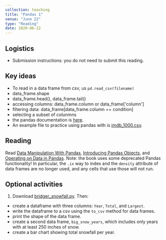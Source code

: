 ```yaml
---
collection: teaching
title: "Pandas 1"
venue: "June 22"
type: "Reading"
date: 2020-06-22
---
```

## Logistics
* Submission instructions: you do not need to submit this reading.

## Key ideas
* To read in a data frame from csv, us `pd.read_csv(filename)`
* data_frame.shape
* data_frame.head(), data_frame.tail()
* accessing columns: data_frame.column or data_frame['column']
* filtering data: data_frame[data_frame.column == condition]
* selecting a subset of colunmns
* the pandas documentation is [here](https://pandas.pydata.org/).
* An example file to practice using pandas with is [imdb_1000.csv](https://lgw2.github.io/teaching/csci127-summer-2020/readings/imbd_1000.csv).


## Reading
Read [Data Manipulation With Pandas](https://colab.research.google.com/github/jakevdp/PythonDataScienceHandbook/blob/master/notebooks/03.00-Introduction-to-Pandas.ipynb),
[Introducing Pandas Objects](https://colab.research.google.com/github/jakevdp/PythonDataScienceHandbook/blob/master/notebooks/03.01-Introducing-Pandas-Objects.ipynb),
and [Operating on Data in Pandas](https://colab.research.google.com/github/jakevdp/PythonDataScienceHandbook/blob/master/notebooks/03.03-Operations-in-Pandas.ipynb).
Note: the book uses some deprecated Pandas functionality! In particular, the
`.ix` way to index and the `density` attribute of data frames are no longer
used, and any cells that use those will not run.

## Optional activities
1. Download [bridger_snowfall.py](https://lgw2.github.io/teaching/csci127-summer-2020/readings/bridger_snowfall.py). Then:
* create a dataframe with three columns: `Year`, `Total`, and `Largest`.
* write the dataframe to a csv using the `to_csv` method for data frames.
* print the shape of the data frame.
* create a second data frame, `big_snow_years`, which includes only years with
    at least 250 inches of snow.
* create a bar chart showing total snowfall per year.
